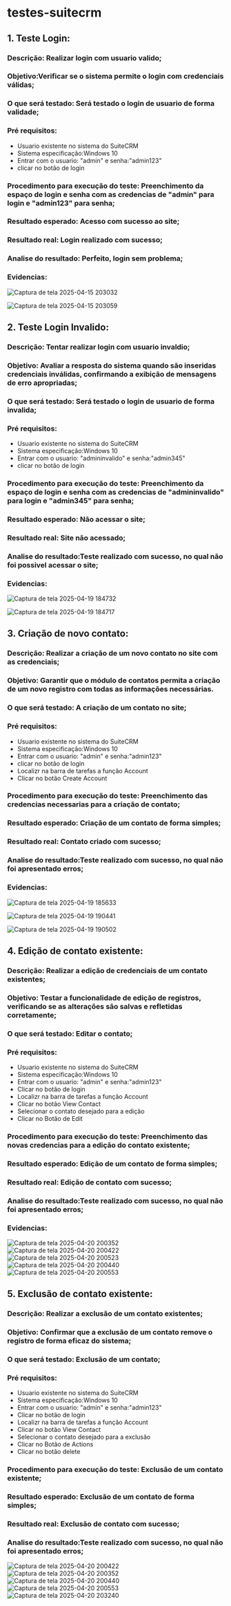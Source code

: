 # testes-suitecrm

## 1. Teste Login:

### Descrição: Realizar login com usuario valido;

### Objetivo:Verificar se o sistema permite o login com credenciais válidas;

### O que será testado: Será testado o login de usuario de forma validade;

### Pré requisitos:
* Usuario existente no sistema do SuiteCRM
* Sistema especificação:Windows 10
* Entrar com o usuario: "admin" e senha:"admin123"
* clicar no botão de login
  
### Procedimento para execução do teste: Preenchimento da espaço de login e senha com as credencias de "admin" para login e "admin123" para senha;

### Resultado esperado: Acesso com sucesso ao site;

### Resultado real: Login realizado com sucesso;

### Analise do resultado: Perfeito, login sem problema;

### Evidencias:

![Captura de tela 2025-04-15 203032](https://github.com/user-attachments/assets/3188dcf8-5cf1-4676-809e-64bac6b19ce0)

![Captura de tela 2025-04-15 203059](https://github.com/user-attachments/assets/44559b79-11e5-4ec3-b807-284f8e229302)

## 2. Teste Login Invalido:

### Descrição: Tentar realizar login com usuario invaldio;

### Objetivo: Avaliar a resposta do sistema quando são inseridas credenciais inválidas, confirmando a exibição de mensagens de erro apropriadas;

### O que será testado: Será testado o login de usuario de forma invalida;

### Pré requisitos:
* Usuario existente no sistema do SuiteCRM
* Sistema especificação:Windows 10
* Entrar com o usuario: "admininvalido" e senha:"admin345"
* clicar no botão de login
  
### Procedimento para execução do teste: Preenchimento da espaço de login e senha com as credencias de "admininvalido" para login e "admin345" para senha;

### Resultado esperado: Não acessar o site;

### Resultado real: Site não acessado;

### Analise do resultado:Teste realizado com sucesso, no qual não foi possivel acessar o site;

### Evidencias:
![Captura de tela 2025-04-19 184732](https://github.com/user-attachments/assets/0d1e68da-806f-43cf-9275-e054e7ede751)

![Captura de tela 2025-04-19 184717](https://github.com/user-attachments/assets/9c6c42ee-b4f2-4664-a20a-7e33f25d376b)


## 3. Criação de novo contato:

### Descrição: Realizar a criação de um novo contato no site com as credenciais;

### Objetivo: Garantir que o módulo de contatos permita a criação de um novo registro com todas as informações necessárias.

### O que será testado: A  criação de um contato no site;

### Pré requisitos:
* Usuario existente no sistema do SuiteCRM
* Sistema especificação:Windows 10
* Entrar com o usuario: "admin" e senha:"admin123"
* clicar no botão de login
* Localizr na barra de tarefas a função Account
* Clicar no botão Create Account
  
### Procedimento para execução do teste: Preenchimento das credencias necessarias para a criação de contato;

### Resultado esperado: Criação de um contato de forma simples;

### Resultado real: Contato criado com sucesso;

### Analise do resultado:Teste realizado com sucesso, no qual não foi apresentado erros;

### Evidencias:
![Captura de tela 2025-04-19 185633](https://github.com/user-attachments/assets/55958e5f-6ced-44fb-a7c3-c3b07acb892b)

![Captura de tela 2025-04-19 190441](https://github.com/user-attachments/assets/cad47d82-7315-4abd-8544-cd977d7652a7)

![Captura de tela 2025-04-19 190502](https://github.com/user-attachments/assets/5a461efc-6312-4491-b717-6075db3da3ee)

## 4. Edição de contato existente:

### Descrição: Realizar a edição de credenciais de um contato existentes;

### Objetivo: Testar a funcionalidade de edição de registros, verificando se as alterações são salvas e refletidas corretamente;

### O que será testado: Editar o contato;

### Pré requisitos:
* Usuario existente no sistema do SuiteCRM
* Sistema especificação:Windows 10
* Entrar com o usuario: "admin" e senha:"admin123"
* Clicar no botão de login
* Localizr na barra de tarefas a função Account
* Clicar no botão View Contact
* Selecionar o contato desejado para a edição
* Clicar no Botão de Edit
  
### Procedimento para execução do teste: Preenchimento das novas credencias para a edição do contato existente;

### Resultado esperado: Edição de um contato de forma simples;

### Resultado real: Edição de contato com sucesso;

### Analise do resultado:Teste realizado com sucesso, no qual não foi apresentado erros;

### Evidencias:
![Captura de tela 2025-04-20 200352](https://github.com/user-attachments/assets/9f1778be-cd57-4c96-9d90-f4d76b000a6c)
![Captura de tela 2025-04-20 200422](https://github.com/user-attachments/assets/7ee43d8f-cf72-4e52-921d-d87a6daf71f9)
![Captura de tela 2025-04-20 200523](https://github.com/user-attachments/assets/72aa08e8-db57-441c-8db0-1f651bb11af8)
![Captura de tela 2025-04-20 200440](https://github.com/user-attachments/assets/42101282-201e-476a-97e6-6d5541d6b8cd)
![Captura de tela 2025-04-20 200553](https://github.com/user-attachments/assets/da6cf301-ff82-4b2e-bf66-e0e92d5d7658)

## 5. Exclusão de contato existente:

### Descrição: Realizar a exclusão de um contato existentes;

### Objetivo: Confirmar que a exclusão de um contato remove o registro de forma eficaz do sistema;

### O que será testado: Exclusão de um contato;

### Pré requisitos:
* Usuario existente no sistema do SuiteCRM
* Sistema especificação:Windows 10
* Entrar com o usuario: "admin" e senha:"admin123"
* Clicar no botão de login
* Localizr na barra de tarefas a função Account
* Clicar no botão View Contact
* Selecionar o contato desejado para a exclusão
* Clicar no Botão de Actions
* Clicar no botão delete
  
### Procedimento para execução do teste: Exclusão de um contato existente;

### Resultado esperado: Exclusão  de um contato de forma simples;

### Resultado real: Exclusão de contato com sucesso;

### Analise do resultado:Teste realizado com sucesso, no qual não foi apresentado erros;

![Captura de tela 2025-04-20 200422](https://github.com/user-attachments/assets/8e215665-58f6-438d-a0de-72117a576891)
![Captura de tela 2025-04-20 200352](https://github.com/user-attachments/assets/050bf21d-a27f-48b7-8d94-860980b77132)
![Captura de tela 2025-04-20 200440](https://github.com/user-attachments/assets/f5560177-8121-46ff-b2b7-3a8657b312d1)
![Captura de tela 2025-04-20 200553](https://github.com/user-attachments/assets/ee6ea620-39c7-4f92-9281-ed60bc4685cd)
![Captura de tela 2025-04-20 203240](https://github.com/user-attachments/assets/ebeb9607-dcab-4dce-a07f-f3cc51969068)


